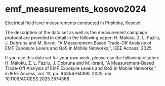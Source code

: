 # emf_measurements_kosovo2024
Electrical field level measurements conducted in Prishtina, Kosovo. 

The description of the data set as well as the measurement campaign protocol are provided in detail in the following paper:
H. Maloku, Z. L. Fazliu, J. Dobruna and M. Ibrani, "A Measurement-Based Trade-Off Analysis of EMF Exposure Levels and QoS in Mobile Networks,", IEEE Access, 2025.

If you use this data set for your own work, please use the following citation:
H. Maloku, Z. L. Fazliu, J. Dobruna and M. Ibrani, "A Measurement-Based Trade-Off Analysis of EMF Exposure Levels and QoS in Mobile Networks," in IEEE Access, vol. 13, pp. 94354-94369, 2025, doi: 10.1109/ACCESS.2025.3574368.
